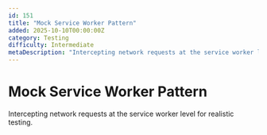 ```yaml
---
id: 151
title: "Mock Service Worker Pattern"
added: 2025-10-10T00:00:00Z
category: Testing
difficulty: Intermediate
metaDescription: "Intercepting network requests at the service worker level for realistic testing."
---
```


# Mock Service Worker Pattern

Intercepting network requests at the service worker level for realistic testing.

